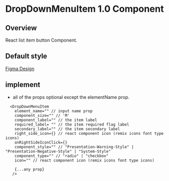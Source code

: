 # DropDownMenuItem 1.0 Component

## Overview

React list item button Component.

## Default style
[Figma Design](https://www.figma.com/file/Q3aIuqsK0HWrUrOElSFEIb/TORCH-Glare-V1.4.2?type=design&node-id=1735-159517&mode=dev)

## implement 

- all of the props optional except the elementName prop.

```tsx
  <DropDownMenuItem
    element_name="" // input name prop
    component_size="" // 'M' 
    component_label="" // the item label
    required_label= "" // the item required flag label
    secondary_label="" // the item secondary label
    right_side_icon={} // react component icon (remix icons font type icons)
    onRightSideIconClick={}
    component_style="" // "Presentation-Warning-Style" | "Presentation-Negative-Style" | "System-Style"
    component_type="" // "radio" | "checkbox"
    icon="" // react component icon (remix icons font type icons)

    {...any prop}
   /> 
```









